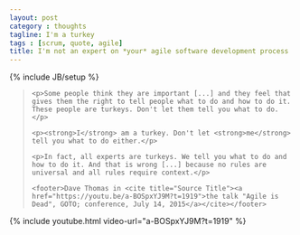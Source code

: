 ```yaml
---
layout: post
category : thoughts
tagline: I'm a turkey
tags : [scrum, quote, agile]
title: I'm not an expert on *your* agile software development process
---
```

{% include JB/setup %}


<blockquote>

    <p>Some people think they are important [...] and they feel that gives them the right to tell people what to do and how to do it. These people are turkeys. Don't let them tell you what to do.</p>

    <p><strong>I</strong> am a turkey. Don't let <strong>me</strong> tell you what to do either.</p> 

    <p>In fact, all experts are turkeys. We tell you what to do and how to do it. And that is wrong [...] because no rules are universal and all rules require context.</p>  

    <footer>Dave Thomas in <cite title="Source Title"><a href="https://youtu.be/a-BOSpxYJ9M?t=1919">the talk "Agile is Dead", GOTO; conference, July 14, 2015</a></cite></footer>

</blockquote>

{% include youtube.html video-url="a-BOSpxYJ9M?t=1919" %}
